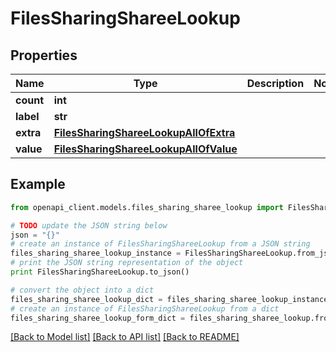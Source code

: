 # FilesSharingShareeLookup


## Properties
Name | Type | Description | Notes
------------ | ------------- | ------------- | -------------
**count** | **int** |  | 
**label** | **str** |  | 
**extra** | [**FilesSharingShareeLookupAllOfExtra**](FilesSharingShareeLookupAllOfExtra.md) |  | 
**value** | [**FilesSharingShareeLookupAllOfValue**](FilesSharingShareeLookupAllOfValue.md) |  | 

## Example

```python
from openapi_client.models.files_sharing_sharee_lookup import FilesSharingShareeLookup

# TODO update the JSON string below
json = "{}"
# create an instance of FilesSharingShareeLookup from a JSON string
files_sharing_sharee_lookup_instance = FilesSharingShareeLookup.from_json(json)
# print the JSON string representation of the object
print FilesSharingShareeLookup.to_json()

# convert the object into a dict
files_sharing_sharee_lookup_dict = files_sharing_sharee_lookup_instance.to_dict()
# create an instance of FilesSharingShareeLookup from a dict
files_sharing_sharee_lookup_form_dict = files_sharing_sharee_lookup.from_dict(files_sharing_sharee_lookup_dict)
```
[[Back to Model list]](../README.md#documentation-for-models) [[Back to API list]](../README.md#documentation-for-api-endpoints) [[Back to README]](../README.md)


